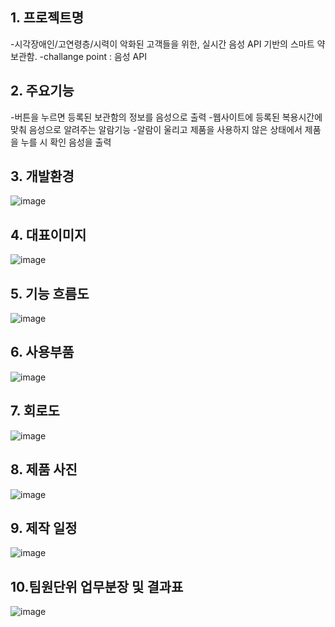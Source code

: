 ## 1. 프로젝트명
-시각장애인/고연령층/시력이 악화된 고객들을 위한, 실시간 음성 API 기반의 스마트 약 보관함.
-challange point : 음성 API

## 2. 주요기능
-버튼을 누르면 등록된 보관함의 정보를 음성으로 출력
-웹사이트에 등록된 복용시간에 맞춰 음성으로 알려주는 알람기능
-알람이 울리고 제품을 사용하지 않은 상태에서 제품을 누를 시 확인 음성을 출력

## 3. 개발환경
![image](https://user-images.githubusercontent.com/99382034/162860373-d985d6fc-d6a8-4a7a-9116-2161c43cddbe.png )

## 4. 대표이미지
![image](https://user-images.githubusercontent.com/99382034/162860212-6351b0b0-4b4d-4f44-afa6-78d0b30bf6bf.png )   

## 5. 기능 흐름도
   ![image](https://user-images.githubusercontent.com/99382034/162860453-9e468872-6f30-4a37-ad4c-24433f4d17a8.jpg  )      

## 6. 사용부품
![image](https://user-images.githubusercontent.com/99382034/162860424-e14b55c2-cdd8-485c-89bf-772aba134d3f.png )
        
## 7. 회로도 
![image](https://user-images.githubusercontent.com/99382034/162860859-a14b9de8-b6de-4b46-8526-d79e0e7016ae.png )

## 8. 제품 사진
 ![image](https://user-images.githubusercontent.com/99382034/162861706-d3a79f6b-3034-4a84-8aff-7737914610b4.jpg)

## 9. 제작 일정
![image](https://user-images.githubusercontent.com/99382034/162860350-24fbdd59-9f4f-4649-a0a5-92924fa19269.png )

## 10.팀원단위 업무분장 및 결과표

![image]( https://user-images.githubusercontent.com/99382034/162860431-93305ac7-dff6-4b3d-8c52-5e0b2c6569bf.png)
